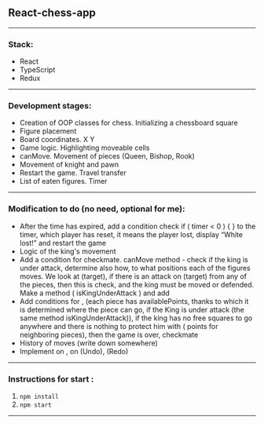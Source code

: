 
<!-- ![chessCover](https://github.com/JuliaMiroshnichenko/React-chess/blob/master/cover.jpg) 

[author: @ayunannas] -->

## React-chess-app

<!--  [Посмотрите сами](https://juliadooby.github.io/React-chess/) -->
---

### Stack: 

* React
* TypeScript
* Redux

---

### Development stages: 

<!-- 1. Создание ООПшных классов для шахмат. Инициализация клетки шахматной доски
2. Расстановка фигуры
3. Координаты доски. Х Y
4. Логика игры. Подсвечивание доступных для хода клетки
5. canMove. Движение фигур ( Ферзь, слон, ладья )
6. Движение коня и пешки
7. Перезапуск игры. Передача хода
8. Список съеденных фигур. Таймер -->

* Creation of OOP classes for chess. Initializing a chessboard square
* Figure placement
* Board coordinates. X Y
* Game logic. Highlighting moveable cells
* canMove. Movement of pieces (Queen, Bishop, Rook)
* Movement of knight and pawn
* Restart the game. Travel transfer
* List of eaten figures. Timer

---
### Modification to do (no need, optional for me):
<!-- ### Что осталось реализовать [в дальнейшем] : 
9. По истечении времени добавить проверку по условию if ( timer < 0 ) { } в таймер, у какого игрока обнулился, 
значит игрок проиграл, вывести на экран "Белые проиграли!" и перезапустить игру  
10. Логика движения короля 
11. Добавить условие для шаха и мата. Метод canMove - проверить, находится ли король под атакой,
определить также как, на какие позиции движется каждая из фигур. 
Смотрим ( target ), если на ( target ) идет атака от любой из фигур, то это шах, и надо подвинуть или защитить короля.
Сделать метод ( isKingUnderAttack ) и добавить < условия > 
12. Добавить условия на < мат >, < на победу > ( у каждой фигуры есть availablePoints , благодаря которым идет определение, куда может идти фигура,
если Король под атакой ( тот же метод isKingUnderAttack )),
если у короля нет свободных полей куда-либо пойти и его нечем защитить ( < высчитать > точки для соседних фигур ), 
то игра закончена, ставится мат 
13. История ходов ( записывать куда-то )
14. Реализовать на < ход вперед >, на < ход назад > ( Undo ), ( Redo ) 
 -->
* After the time has expired, add a condition check if ( timer < 0 ) { } to the timer, which player has reset,
it means the player lost, display “White lost!” and restart the game
* Logic of the king's movement
* Add a condition for checkmate. canMove method - check if the king is under attack,
determine also how, to what positions each of the figures moves.
We look at (target), if there is an attack on (target) from any of the pieces, then this is check, and the king must be moved or defended.
Make a method ( isKingUnderAttack ) and add <conditions>
* Add conditions for <mate>, <for victory> (each piece has availablePoints, thanks to which it is determined where the piece can go,
if the King is under attack (the same method isKingUnderAttack)),
if the king has no free squares to go anywhere and there is nothing to protect him with (<calculate> points for neighboring pieces),
then the game is over, checkmate
* History of moves (write down somewhere)
* Implement on <move forward>, on <move backward> (Undo), (Redo)

---

### Instructions for start : 

1. `npm install`
2. `npm start`
   
---
